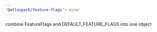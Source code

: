 ```yaml
---
'@atlaspack/feature-flags': minor
---
```


combine FeatureFlags and DEFAULT_FEATURE_FLAGS into one object
